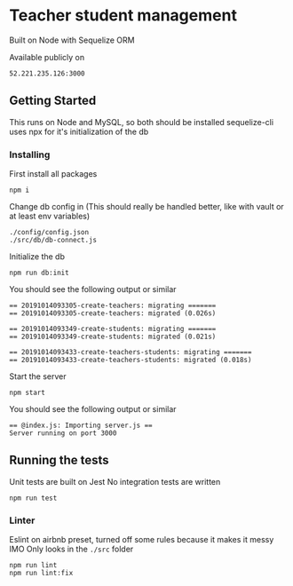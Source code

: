 # Teacher student management

Built on Node with Sequelize ORM

Available publicly on
```
52.221.235.126:3000
```

## Getting Started

This runs on Node and MySQL, so both should be installed
sequelize-cli uses npx for it's initialization of the db

### Installing

First install all packages

```
npm i
```

Change db config in
(This should really be handled better, like with vault or at least env variables)

```
./config/config.json
./src/db/db-connect.js
```

Initialize the db
```
npm run db:init
```
You should see the following output or similar
```
== 20191014093305-create-teachers: migrating =======
== 20191014093305-create-teachers: migrated (0.026s)

== 20191014093349-create-students: migrating =======
== 20191014093349-create-students: migrated (0.021s)

== 20191014093433-create-teachers-students: migrating =======
== 20191014093433-create-teachers-students: migrated (0.018s)
```

Start the server
```
npm start
```
You should see the following output or similar
```
== @index.js: Importing server.js ==
Server running on port 3000
```

## Running the tests

Unit tests are built on Jest
No integration tests are written
```
npm run test
```

### Linter

Eslint on airbnb preset, turned off some rules because it makes it messy IMO
Only looks in the `./src` folder

```
npm run lint
npm run lint:fix
```
